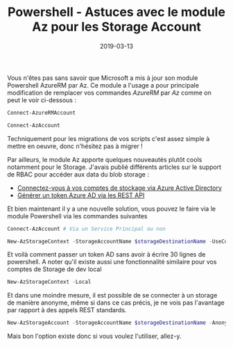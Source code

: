 ﻿---
layout: post
title: Powershell - Astuces avec le module Az pour les Storage Account
date: 2019-03-13
categories: [ "Azure", "Storage", "Powershell" ]
---

Vous n'êtes pas sans savoir que Microsoft a mis à jour son module Powershell AzureRM par Az. Ce module a l'usage a pour principale modification de remplacer vos commandes *AzureRM* par *Az* comme on peut le voir ci-dessous :

```powershell
Connect-AzureRMAccount

Connect-AzAccount
```

Techniquement pour les migrations de vos scripts c'est assez simple à mettre en oeuvre, donc n'hésitez pas à migrer !

Par ailleurs, le module Az apporte quelques nouveautés plutôt cools notamment pour le Storage.
J'avais publié différents articles sur le support de RBAC pour accéder aux data du blob storage :

- [Connectez-vous à vos comptes de stockage via Azure Active Directory](http://woivre.fr/blog/2018/09/connectez-vous-a-vos-comptes-de-stockage-via-azure-active-directory)
- [Générer un token Azure AD via les REST API](http://woivre.fr/blog/2018/10/generer-un-token-azure-ad-via-les-rest-api)

Et bien maintenant il y a une nouvelle solution, vous pouvez le faire via le module Powershell via les commandes suivantes

```powershell
Connect-AzAccount # Via un Service Principal ou non

New-AzStorageContext -StorageAccountName $storageDestinationName -UseConnectedAccount
```

Et voilà comment passer un token AD sans avoir à écrire 30 lignes de powershell.
A noter qu'il existe aussi une fonctionnalité similaire pour vos comptes de Storage de dev local

```powershell
New-AzStorageContext -Local
```

Et dans une moindre mesure, il est possible de se connecter à un storage de manière anonyme, même si dans ce cas précis, je ne vois pas l'avantage par rapport à des appels REST standards.

```powershell
New-AzStorageAccount -StorageAccountName $storageDestinationName -Anonymous
```

Mais bon l'option existe donc si vous voulez l'utiliser, allez-y.